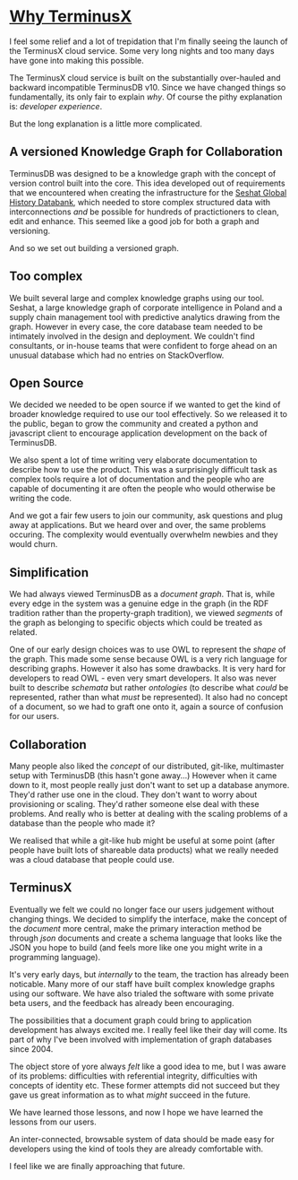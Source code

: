 # [Why TerminusX](https://terminusdb.com/)

I feel some relief and a lot of trepidation that I'm finally seeing
the launch of the TerminusX cloud service. Some very long nights and
too many days have gone into making this possible.

The TerminusX cloud service is built on the substantially over-hauled
and backward incompatible TerminusDB v10. Since we have changed things
so fundamentally, its only fair to explain *why*. Of course the pithy
explanation is: *developer experience*.

But the long explanation is a little more complicated.

## A versioned Knowledge Graph for Collaboration

TerminusDB was designed to be a knowledge graph with the concept of
version control built into the core. This idea developed out of
requirements that we encountered when creating the infrastructure for
the [Seshat Global History Databank](http://seshatdatabank.info/),
which needed to store complex structured data with interconnections
*and* be possible for hundreds of practictioners to clean, edit and
enhance. This seemed like a good job for both a graph and versioning.

And so we set out building a versioned graph.

## Too complex

We built several large and complex knowledge graphs using our
tool. Seshat, a large knowledge graph of corporate intelligence in
Poland and a supply chain management tool with predictive analytics
drawing from the graph. However in every case, the core database team
needed to be intimately involved in the design and deployment. We
couldn't find consultants, or in-house teams that were confident to
forge ahead on an unusual database which had no entries on
StackOverflow.

## Open Source

We decided we needed to be open source if we wanted to get the kind of
broader knowledge required to use our tool effectively. So we released
it to the public, began to grow the community and created a python and
javascript client to encourage application development on the back of
TerminusDB.

We also spent a lot of time writing very elaborate documentation to
describe how to use the product. This was a surprisingly difficult
task as complex tools require a lot of documentation and the people
who are capable of documenting it are often the people who would
otherwise be writing the code.

And we got a fair few users to join our community, ask questions and
plug away at applications. But we heard over and over, the same
problems occuring. The complexity would eventually overwhelm newbies
and they would churn.

## Simplification

We had always viewed TerminusDB as a *document graph*. That is, while
every edge in the system was a genuine edge in the graph (in the RDF
tradition rather than the property-graph tradition), we viewed
*segments* of the graph as belonging to specific objects which could
be treated as related.

One of our early design choices was to use OWL to represent the
*shape* of the graph. This made some sense because OWL is a very rich
language for describing graphs. However it also has some drawbacks. It
is very hard for developers to read OWL - even very smart
developers. It also was never built to describe *schemata* but rather
*ontologies* (to describe what *could* be represented, rather than
what *must* be represented). It also had no concept of a document, so
we had to graft one onto it, again a source of confusion for our users.

## Collaboration

Many people also liked the *concept* of our distributed, git-like,
multimaster setup with TerminusDB (this hasn't gone away...) However
when it came down to it, most people really just don't want to set up
a database anymore. They'd rather use one in the cloud. They don't
want to worry about provisioning or scaling. They'd rather someone
else deal with these problems. And really who is better at dealing
with the scaling problems of a database than the people who made it?

We realised that while a git-like hub might be useful at some point
(after people have built lots of shareable data products) what we
really needed was a cloud database that people could use.

## TerminusX

Eventually we felt we could no longer face our users judgement without
changing things. We decided to simplify the interface, make the
concept of the *document* more central, make the primary interaction
method be through *json* documents and create a schema language that
looks like the JSON you hope to build (and feels more like one you
might write in a programming language).

It's very early days, but *internally* to the team, the traction has
already been noticable. Many more of our staff have built complex
knowledge graphs using our software. We have also trialed the software
with some private beta users, and the feedback has already been
encouraging.

The possibilities that a document graph could bring to application
development has always excited me. I really feel like their day will
come. Its part of why I've been involved with implementation of graph
databases since 2004.

The object store of yore always *felt* like a good idea to me, but I
was aware of its problems: difficulties with referential integrity,
difficulties with concepts of identity etc. These former attempts did
not succeed but they gave us great information as to what *might*
succeed in the future.

We have learned those lessons, and now I hope we have learned the
lessons from our users.

An inter-connected, browsable system of data should be made easy for
developers using the kind of tools they are already comfortable with.

I feel like we are finally approaching that future.

